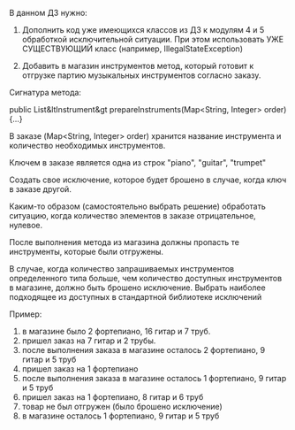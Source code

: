 В данном ДЗ нужно:

1. Дополнить код уже имеющихся классов из ДЗ к модулям 4 и 5 обработкой исключительной ситуации. При этом использовать УЖЕ СУЩЕСТВУЮЩИЙ класс (например, IllegalStateException)

2. Добавить в магазин инструментов метод, который готовит к отгрузке партию музыкальных инструментов согласно заказу.

Сигнатура метода:

public List&ltInstrument&gt prepareInstruments(Map<String, Integer> order){...}

В заказе (Map<String, Integer> order) хранится название инструмента и количество необходимых инструментов.

Ключем в заказе является одна из строк "piano", "guitar", "trumpet"

Создать свое исключение, которое будет брошено в случае, когда ключ в заказе другой.

Каким-то образом (самостоятельно выбрать решение) обработать ситуацию, когда количество элементов в заказе отрицательное, нулевое.

После выполнения метода из магазина должны пропасть те инструменты, которые были отгружены.

В случае, когда количество запрашиваемых инструментов определенного типа больше, чем количество доступных инструментов в магазине, должно быть брошено исключение. Выбрать наиболее подходящее из доступных в стандартной библиотеке исключений  

Пример:  
1. в магазине было 2 фортепиано, 16 гитар и 7 труб.  
2. пришел заказ на 7 гитар и 2 трубы.  
3. после выполнения заказа в магазине осталось 2 фортепиано, 9 гитар и 5 труб  
4. пришел заказ на 1 фортепиано  
5. после выполнения заказа в магазине осталось 1 фортепиано, 9 гитар и 5 труб  
6. пришел заказ на 1 фортепиано, 8 гитар и 6 труб  
7. товар не был отгружен (было брошено исключение)  
8. в магазине осталось 1 фортепиано, 9 гитар и 5 труб
